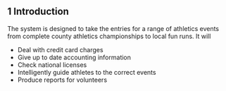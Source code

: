 ## __1__ Introduction

The system is designed to take the entries for a range of athletics events from complete county athletics championships to local fun runs. It will

* Deal with credit card charges
* Give up to date accounting information 
* Check national licenses
* Intelligently guide athletes to the correct events
* Produce reports for volunteers


